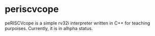 # periscvcope
peRISCVcope is a simple rv32i interpreter written in C++ for teaching purpoises. Currently, it is in alhpha status.
